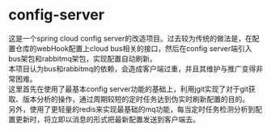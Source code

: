 # config-server

这是一个spring cloud config server的改造项目。过去较为传统的做法是，在配置仓库的webHook配置上cloud bus相关的接口，然后在config server端引入bus架包和rabbitmq架包，实现配置自动刷新。</br>
本项目认为bus和rabbitmq的依赖，会造成客户端过重，并且其维护与推广变得非常困难。</br>
这里首先在使用了最基本config server功能的基础上，利用jgit实现了对于git获取、版本分析的操作，通过周期较短的定时任务达到伪实时刷新配置的目的。</br>
另外，使用了更轻量的redis来实现最基础的mq功能，每当定时任务检测分析到配置更新时，将立即以消息的形式把最新配置发送到客户端去。

